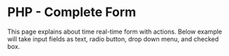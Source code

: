 # PHP - Complete Form
This page explains about time real-time form with actions. Below example will take input fields as text, radio button, drop down menu, and checked box.
